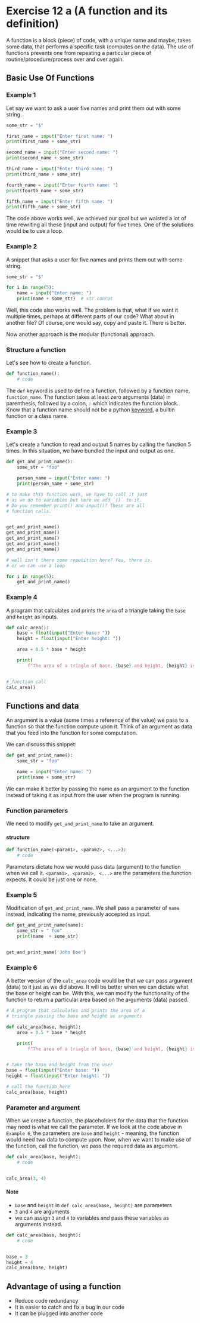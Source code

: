 # Exercise 12 a (A function and its  definition)

A function is a block (piece) of code, with a unique name and maybe, takes some data, that performs a specific task (computes on the data). The use of functions prevents one from repeating a particular piece of routine/procedure/process over and over again.

## Basic Use Of Functions

### Example 1

Let say we want to ask a user five names and print them out with some string.

```Python
some_str = "$"

first_name = input("Enter first name: ")
print(first_name + some_str)

second_name = input("Enter second name: ")
print(second_name + some_str)

third_name = input("Enter third name: ")
print(third_name + some_str)

fourth_name = input("Enter fourth name: ")
print(fourth_name + some_str)

fifth_name = input("Enter fifth name: ")
print(fifth_name + some_str)

```

The code above works well, we achieved our goal but we waisted a lot of time rewriting all these (input and output) for five times. One of the solutions would be to use a loop.

### Example 2

A snippet that asks a user for five names and prints them out with some string.

```Python
some_str = "$"

for i in range(5):
    name = input("Enter name: ")
    print(name + some_str)  # str concat

```

Well, this code also works well. The problem is that, what if we want it multiple times, perhaps at different parts of our code? What about in another file? Of course, one would say, copy and paste it. There is better.

Now another approach is the modular (functional) approach.

### Structure a function

Let's see how to create a function.

```Python
def function_name():
    # code

```

The `def` keyword is used to define a function, followed by a function name, `function_name`. The function takes at least zero arguments (data) in parenthesis, followed by a colon, `:` which indicates the function block. Know that a function name should not be a python [keyword], a builtin function or a class name.

### Example 3

Let's create a function to read and output 5 names by calling the function 5 times. In this situation, we have bundled the input and output as one.

```Python
def get_and_print_name():
    some_str = "foo"

    person_name = input("Enter name: ")
    print(person_name + some_str)

# to make this function work, we have to call it just
# as we do to variables but here we add `()` to it.
# Do you remember print() and input()? These are all
# function calls.


get_and_print_name()
get_and_print_name()
get_and_print_name()
get_and_print_name()
get_and_print_name()

# well isn't there some repetition here? Yes, there is.
# or we can use a loop

for i in range(5):
    get_and_print_name()

```

### Example 4

A program that calculates and prints the `area` of a triangle taking the `base` and `height` as inputs.

```Python
def calc_area():
    base = float(input("Enter base: "))
    height = float(input("Enter height: "))

    area = 0.5 * base * height

    print(
        f"The area of a triagle of base, {base} and height, {height} is {area}")


# function call
calc_area()

```

## Functions and data

An argument is a value (some times a reference of the value) we pass to a function so that the function compute upon it. Think of an argument as data that you feed into the function for some computation.

We can discuss this snippet:

```Python
def get_and_print_name():
    some_str = "foo"

    name = input("Enter name: ")
    print(name + some_str)

```

We can make it better by passing the name as an argument to the function instead of taking it as input from the user when the program is running.

### Function parameters

We need to modify `get_and_print_name` to take an argument.

#### structure

```python
def function_name(<param1>, <param2>, <...>):
    # code

```

Parameters dictate how we would pass data (argument) to the function when we call it. `<param1>, <param2>, <...>` are the parameters the function expects. It could be just one or none.

### Example 5

Modification of `get_and_print_name`. We shall pass a parameter of `name` instead, indicating the name, previously accepted as input.

```Python
def get_and_print_name(name):
    some_str = " foo"
    print(name  + some_str)


get_and_print_name('John Doe')
```

### Example 6

A better version of the `calc_area` code would be that we can pass argument (data) to it just as we did above. It will be better when we can dictate what the base or height can be. With this, we can modify the functionality of the function to return a particular area based on the arguments (data) passed.

```Python
# A program that calculates and prints the area of a
# triangle passing the base and height as arguments

def calc_area(base, height):
    area = 0.5 * base * height

    print(
        f"The area of a triagle of base, {base} and height, {height} is {area}m^2")


# take the base and height from the user
base = float(input("Enter base: "))
height = float(input("Enter height: "))

# call the function here
calc_area(base, height)

```

### Parameter and argument

When we create a function, the placeholders for the data that the function may need is what we call the parameter. If we look at the code above in `Example 6`, the parameters are `base` and `height` - meaning, the function would need two data to compute upon. Now, when we want to make use of the function, call the function, we pass the required data as argument.

```Python
def calc_area(base, height):
    # code


calc_area(3, 4)

```

#### Note

- `base` and `height` in `def calc_area(base, height)` are parameters
- `3` and `4` are arguments
- we can assign `3` and `4` to variables and pass these variables as arguments instead.

```Python
def calc_area(base, height):
    # code


base = 3
height = 4
calc_area(base, height)

```

## Advantage of using a function

- Reduce code redundancy
- It is easier to catch and fix a bug in our code
- It can be plugged into another code

#

[keyword]: https://docs.python.org/3/reference/lexical_analysis.html#keywords
